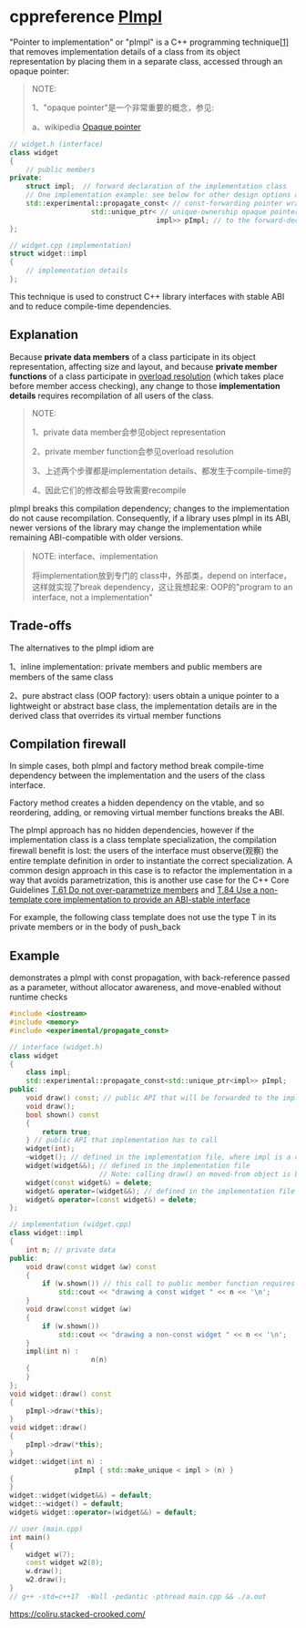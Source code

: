 # cppreference [PImpl](https://en.cppreference.com/w/cpp/language/pimpl)

"Pointer to implementation" or "pImpl" is a C++ programming technique[[1\]](https://en.cppreference.com/w/cpp/language/pimpl#cite_note-1) that removes implementation details of a class from its object representation by placing them in a separate class, accessed through an opaque pointer:

> NOTE: 
>
> 1、"opaque pointer"是一个非常重要的概念，参见:
>
> a、wikipedia [Opaque pointer](https://en.wikipedia.org/wiki/Opaque_pointer)

```C++
// widget.h (interface)
class widget
{
	// public members
private:
	struct impl;  // forward declaration of the implementation class
	// One implementation example: see below for other design options and trade-offs
	std::experimental::propagate_const< // const-forwarding pointer wrapper
					std::unique_ptr< // unique-ownership opaque pointer
									impl>> pImpl; // to the forward-declared implementation class
};

// widget.cpp (implementation)
struct widget::impl
{
	// implementation details
};

```

This technique is used to construct C++ library interfaces with stable ABI and to reduce compile-time dependencies.

## Explanation

Because **private data members** of a class participate in its object representation, affecting size and layout, and because **private member functions** of a class participate in [overload resolution](https://en.cppreference.com/w/cpp/language/overload_resolution) (which takes place before member access checking), any change to those **implementation details** requires recompilation of all users of the class.

> NOTE: 
>
> 1、private data member会参见object representation
>
> 2、private member function会参见overload resolution
>
> 3、上述两个步骤都是implementation details、都发生于compile-time的
>
> 4、因此它们的修改都会导致需要recompile
>
> 

pImpl breaks this compilation dependency; changes to the implementation do not cause recompilation. Consequently, if a library uses pImpl in its ABI, newer versions of the library may change the implementation while remaining ABI-compatible with older versions.

> NOTE: interface、implementation
>
> 将implementation放到专门的 class中，外部类，depend on interface，这样就实现了break dependency，这让我想起来: OOP的"program to an interface,  not a implementation"

## Trade-offs

The alternatives to the pImpl idiom are

1、inline implementation: private members and public members are members of the same class

2、pure abstract class (OOP factory): users obtain a unique pointer to a lightweight or abstract base class, the implementation details are in the derived class that overrides its virtual member functions

## Compilation firewall

In simple cases, both pImpl and factory method break compile-time dependency between the implementation and the users of the class interface. 

Factory method creates a hidden dependency on the vtable, and so reordering, adding, or removing virtual member functions breaks the ABI. 

The pImpl approach has no hidden dependencies, however if the implementation class is a class template specialization, the compilation firewall benefit is lost: the users of the interface must observe(观察) the entire template definition in order to instantiate the correct specialization. A common design approach in this case is to refactor the implementation in a way that avoids parametrization, this is another use case for the C++ Core Guidelines [T.61 Do not over-parametrize members](https://github.com/isocpp/CppCoreGuidelines/blob/master/CppCoreGuidelines.md#Rt-scary) and [T.84 Use a non-template core implementation to provide an ABI-stable interface](https://github.com/isocpp/CppCoreGuidelines/blob/master/CppCoreGuidelines.md#t84-use-a-non-template-core-implementation-to-provide-an-abi-stable-interface)

For example, the following class template does not use the type T in its private members or in the body of push_back





## Example

demonstrates a pImpl with const propagation, with back-reference passed as a parameter, without allocator awareness, and move-enabled without runtime checks

```C++
#include <iostream>
#include <memory>
#include <experimental/propagate_const>

// interface (widget.h)
class widget
{
	class impl;
	std::experimental::propagate_const<std::unique_ptr<impl>> pImpl;
public:
	void draw() const; // public API that will be forwarded to the implementation
	void draw();
	bool shown() const
	{
		return true;
	} // public API that implementation has to call
	widget(int);
	~widget(); // defined in the implementation file, where impl is a complete type
	widget(widget&&); // defined in the implementation file
					  // Note: calling draw() on moved-from object is UB
	widget(const widget&) = delete;
	widget& operator=(widget&&); // defined in the implementation file
	widget& operator=(const widget&) = delete;
};

// implementation (widget.cpp)
class widget::impl
{
	int n; // private data
public:
	void draw(const widget &w) const
	{
		if (w.shown()) // this call to public member function requires the back-reference
			std::cout << "drawing a const widget " << n << '\n';
	}
	void draw(const widget &w)
	{
		if (w.shown())
			std::cout << "drawing a non-const widget " << n << '\n';
	}
	impl(int n) :
					n(n)
	{
	}
};
void widget::draw() const
{
	pImpl->draw(*this);
}
void widget::draw()
{
	pImpl->draw(*this);
}
widget::widget(int n) :
				pImpl { std::make_unique < impl > (n) }
{
}
widget::widget(widget&&) = default;
widget::~widget() = default;
widget& widget::operator=(widget&&) = default;

// user (main.cpp)
int main()
{
	widget w(7);
	const widget w2(8);
	w.draw();
	w2.draw();
}
// g++ -std=c++17  -Wall -pedantic -pthread main.cpp && ./a.out
```

https://coliru.stacked-crooked.com/